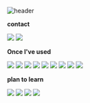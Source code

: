 ![header](https://capsule-render.vercel.app/api?type=rounded&color=timeGradient&text=Welcome%20to%20kihyun's%20GitHub%20&animation=twinkling&fontSize=40&fontAlignY=50&fontAlign=50&height=110)

<p><strong>contact</strong></p>
  <div>
    <a href="https://www.instagram.com/kl.hyun_/" target="_blank"><img src="https://img.shields.io/badge/Instagram-E4405F?style=for-the-bedge&logo=instagram&logoColor=white"/></a>
    <a href="mailto:kihyun0hansei@gmail.com"><img src="https://img.shields.io/badge/Gmail-EA4335?style=for-the-bedge&logo=gmail&logoColor=white"/></a>
  </div>

<p><strong>Once I've used</strong></p>
  <div>
    <img src="https://img.shields.io/badge/Python-3776AB?style=for-the-bedge&logo=python&logoColor=white"/>
    <img src="https://img.shields.io/badge/HTML5-E34F26?style=for-the-bedge&logo=html5&logoColor=white"/>
    <img src="https://img.shields.io/badge/CSS3-1572B6?style=for-the-bedge&logo=CSS3&logoColor=white"/>
    <img src="https://img.shields.io/badge/mysql-4479A1?style=for-the-bedge&logo=mysql&logoColor=white"/>
    <img src="https://img.shields.io/badge/C-A8B9CC?style=for-the-bedge&logo=c&logoColor=white"/>
    <img src="https://img.shields.io/badge/flask-000000?style=for-the-bedge&logo=flask&logoColor=white"/>
    <img src="https://img.shields.io/badge/JavaScript-F7DF1E?style=for-the-bedge&logo=javascript&logoColor=white"/>
    <img src="https://img.shields.io/badge/TypeScript-3178C6?style=for-the-bedge&logo=TypeScript&logoColor=white"/>
    <img src="https://img.shields.io/badge/React-61DAFB?style=for-the-bedge&logo=React&logoColor=white"/>
  </div>
 
<p><strong>plan to learn</strong></p>
  <div>
    <img src="https://img.shields.io/badge/fastapi-009688?style=for-the-bedge&logo=fastapi&logoColor=white"/>
    <img src="https://img.shields.io/badge/docker-2496ED?style=for-the-bedge&logo=docker&logoColor=white"/>
    <img src="https://img.shields.io/badge/C-A8B9CC?style=for-the-bedge&logo=C&logoColor=white"/>
    <img src="https://img.shields.io/badge/C++-00599C?style=for-the-bedge&logo=Cplusplus&logoColor=white"/>
  </div>
